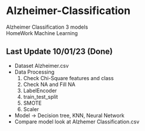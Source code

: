# Alzheimer-Classification
Alzheimer Classification 3 models<br>
HomeWork Machine Learning

## Last Update 10/01/23 (Done)
- Dataset Alzheimer.csv
- Data Processing
  1. Check Chi-Square features and class
  2. Check NA and Fill NA
  3. LabelEncoder
  4. train_test_split
  5. SMOTE
  6. Scaler
- Model -> Decision tree, KNN, Neural Network
- Compare model look at Alzhemer Classification.csv
